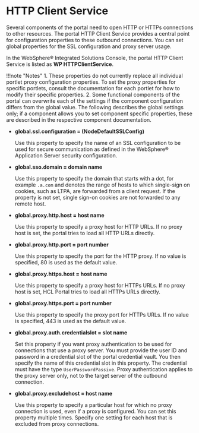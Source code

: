 # HTTP Client Service

Several components of the portal need to open HTTP or HTTPs connections to other resources. The portal HTTP Client Service provides a central point for configuration properties to these outbound connections. You can set global properties for the SSL configuration and proxy server usage.

In the WebSphere® Integrated Solutions Console, the portal HTTP Client Service is listed as **WP HTTPClientService**.

!!!note "Notes"
    1.  These properties do not currently replace all individual portlet proxy configuration properties. To set the proxy properties for specific portlets, consult the documentation for each portlet for how to modify their specific properties.
    2.  Some functional components of the portal can overwrite each of the settings if the component configuration differs from the global value. The following describes the global settings only; if a component allows you to set component specific properties, these are described in the respective component documentation.

-   **global.ssl.configuration = \(NodeDefaultSSLConfig\)**

    Use this property to specify the name of an SSL configuration to be used for secure communication as defined in the WebSphere® Application Server security configuration.

-   **global.sso.domain = domain name**

    Use this property to specify the domain that starts with a dot, for example `.a.com` and denotes the range of hosts to which single-sign on cookies, such as LTPA, are forwarded from a client request. If the property is not set, single sign-on cookies are not forwarded to any remote host.

-   **global.proxy.http.host = host name**

    Use this property to specify a proxy host for HTTP URLs. If no proxy host is set, the portal tries to load all HTTP URLs directly.

-   **global.proxy.http.port = port number**

    Use this property to specify the port for the HTTP proxy. If no value is specified, 80 is used as the default value.

-   **global.proxy.https.host = host name**

    Use this property to specify a proxy host for HTTPs URLs. If no proxy host is set, HCL Portal tries to load all HTTPs URLs directly.

-   **global.proxy.https.port = port number**

    Use this property to specify the proxy port for HTTPs URLs. If no value is specified, 443 is used as the default value.

-   **global.proxy.auth.credentialslot = slot name**

    Set this property if you want proxy authentication to be used for connections that use a proxy server. You must provide the user ID and password in a credential slot of the portal credential vault. You then specify the name of this credential slot in this property. The credential must have the type `UserPasswordPassive`. Proxy authentication applies to the proxy server only, not to the target server of the outbound connection.

-   **global.proxy.excludehost = host name**

    Use this property to specify a particular host for which no proxy connection is used, even if a proxy is configured. You can set this property multiple times. Specify one setting for each host that is excluded from proxy connections.



